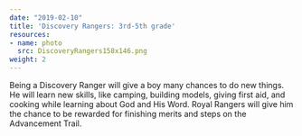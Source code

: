 ```yaml
---
date: "2019-02-10"
title: 'Discovery Rangers: 3rd-5th grade'
resources:
- name: photo
  src: DiscoveryRangers158x146.png
weight: 2
---
```



Being a Discovery Ranger will give a boy many chances to do new things. He will learn new skills, like camping, building models, giving first aid, and cooking while learning about God and His Word. Royal Rangers will give him the chance to be rewarded for finishing merits and steps on the Advancement Trail.